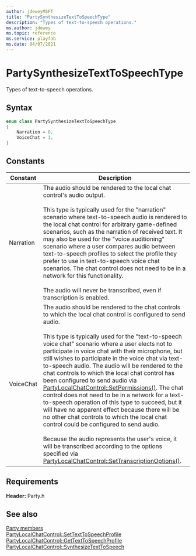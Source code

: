 ```yaml
---
author: jdeweyMSFT
title: "PartySynthesizeTextToSpeechType"
description: "Types of text-to-speech operations."
ms.author: jdewey
ms.topic: reference
ms.service: playfab
ms.date: 04/07/2021
---
```


# PartySynthesizeTextToSpeechType  

Types of text-to-speech operations.    

## Syntax  
  
```cpp
enum class PartySynthesizeTextToSpeechType    
{  
    Narration = 0,  
    VoiceChat = 1,  
}  
```  
  
## Constants  
  
| Constant | Description |
| --- | --- |
| Narration | The audio should be rendered to the local chat control's audio output.<br/><br/> This type is typically used for the "narration" scenario where text-to-speech audio is rendered to the local chat control for arbitrary game-defined scenarios, such as the narration of received text. It may also be used for the "voice auditioning" scenario where a user compares audio between text-to-speech profiles to select the profile they prefer to use in text-to-speech voice chat scenarios. The chat control does not need to be in a network for this functionality. <br /><br /> The audio will never be transcribed, even if transcription is enabled. |  
| VoiceChat | The audio should be rendered to the chat controls to which the local chat control is configured to send audio.<br/><br/> This type is typically used for the "text-to-speech voice chat" scenario where a user elects not to participate in voice chat with their microphone, but still wishes to participate in the voice chat via text-to-speech audio. The audio will be rendered to the chat controls to which the local chat control has been configured to send audio via [PartyLocalChatControl::SetPermissions()](../classes/PartyLocalChatControl/methods/partylocalchatcontrol_setpermissions.md). The chat control does not need to be in a network for a text-to-speech operation of this type to succeed, but it will have no apparent effect because there will be no other chat controls to which the local chat control could be configured to send audio. <br /><br /> Because the audio represents the user's voice, it will be transcribed according to the options specified via [PartyLocalChatControl::SetTranscriptionOptions()](../classes/PartyLocalChatControl/methods/partylocalchatcontrol_settranscriptionoptions.md). |  
  
  
## Requirements  
  
**Header:** Party.h
  
## See also  
[Party members](../party_members.md)  
[PartyLocalChatControl::SetTextToSpeechProfile](../classes/PartyLocalChatControl/methods/partylocalchatcontrol_settexttospeechprofile.md)  
[PartyLocalChatControl::GetTextToSpeechProfile](../classes/PartyLocalChatControl/methods/partylocalchatcontrol_gettexttospeechprofile.md)  
[PartyLocalChatControl::SynthesizeTextToSpeech](../classes/PartyLocalChatControl/methods/partylocalchatcontrol_synthesizetexttospeech.md)
  
  

